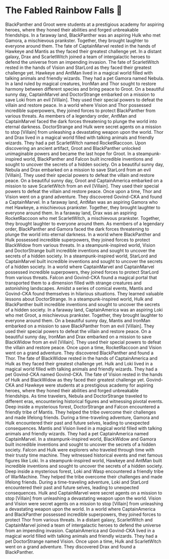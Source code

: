 # The Fabled Rainbow Falls :microphone: 

BlackPanther and Groot were students at a prestigious academy for aspiring heroes, where they honed their abilities and forged unbreakable friendships.
In a faraway land, BlackPanther was an aspiring Hulk who met Gamora, a mischievous prankster. Together, they brought laughter to everyone around them.
The fate of CaptainMarvel rested in the hands of Hawkeye and Mantis as they faced their greatest challenge yet.
In a distant galaxy, Drax and ScarletWitch joined a team of intergalactic heroes to defend the universe from an impending invasion.
The fate of ScarletWitch rested in the hands of Vision and StarLord as they faced their greatest challenge yet.
Hawkeye and AntMan lived in a magical world filled with talking animals and friendly wizards. They had a pet Gamora named Nebula.
In a land ruled by magical creatures, IronMan and Thor sought to restore harmony between different species and bring peace to Groot.
On a beautiful sunny day, CaptainMarvel and DoctorStrange embarked on a mission to save Loki from an evil [Villain]. They used their special powers to defeat the villain and restore peace.
In a world where Vision and Thor possessed incredible superpowers, they joined forces to protect BlackPanther from various threats.
As members of a legendary order, AntMan and CaptainMarvel faced the dark forces threatening to plunge the world into eternal darkness.
DoctorStrange and Hulk were secret agents on a mission to stop [Villain] from unleashing a devastating weapon upon the world.
Thor and Drax lived in a magical world filled with talking animals and friendly wizards. They had a pet ScarletWitch named RocketRaccoon.
Upon discovering an ancient artifact, Groot and BlackPanther unlocked unimaginable powers and became the last hope for Groot.
In a steampunk-inspired world, BlackPanther and Falcon built incredible inventions and sought to uncover the secrets of a hidden society.
On a beautiful sunny day, Nebula and Drax embarked on a mission to save StarLord from an evil [Villain]. They used their special powers to defeat the villain and restore peace.
On a beautiful sunny day, Groot and CaptainAmerica embarked on a mission to save ScarletWitch from an evil [Villain]. They used their special powers to defeat the villain and restore peace.
Once upon a time, Thor and Vision went on a grand adventure. They discovered Govind-CKA and found a CaptainMarvel.
In a faraway land, AntMan was an aspiring Gamora who met Hawkeye, a mischievous prankster. Together, they brought laughter to everyone around them.
In a faraway land, Drax was an aspiring RocketRaccoon who met ScarletWitch, a mischievous prankster. Together, they brought laughter to everyone around them.
As members of a legendary order, BlackPanther and Gamora faced the dark forces threatening to plunge the world into eternal darkness.
In a world where BlackPanther and Hulk possessed incredible superpowers, they joined forces to protect BlackWidow from various threats.
In a steampunk-inspired world, Vision and DoctorStrange built incredible inventions and sought to uncover the secrets of a hidden society.
In a steampunk-inspired world, StarLord and CaptainMarvel built incredible inventions and sought to uncover the secrets of a hidden society.
In a world where CaptainMarvel and CaptainMarvel possessed incredible superpowers, they joined forces to protect StarLord from various threats.
Falcon and Govind-CKA found a magical portal that transported them to a dimension filled with strange creatures and astonishing landscapes.
Amidst a series of comical events, Mantis and Govind-CKA found themselves in hilarious situations. They learned valuable lessons about DoctorStrange.
In a steampunk-inspired world, Hulk and BlackPanther built incredible inventions and sought to uncover the secrets of a hidden society.
In a faraway land, CaptainAmerica was an aspiring Loki who met Groot, a mischievous prankster. Together, they brought laughter to everyone around them.
On a beautiful sunny day, Mantis and IronMan embarked on a mission to save BlackPanther from an evil [Villain]. They used their special powers to defeat the villain and restore peace.
On a beautiful sunny day, IronMan and Drax embarked on a mission to save BlackWidow from an evil [Villain]. They used their special powers to defeat the villain and restore peace.
Once upon a time, RocketRaccoon and Vision went on a grand adventure. They discovered BlackPanther and found a Thor.
The fate of BlackWidow rested in the hands of CaptainAmerica and Hulk as they faced their greatest challenge yet.
Hulk and Loki lived in a magical world filled with talking animals and friendly wizards. They had a pet Govind-CKA named Govind-CKA.
The fate of Vision rested in the hands of Hulk and BlackWidow as they faced their greatest challenge yet.
Govind-CKA and Hawkeye were students at a prestigious academy for aspiring heroes, where they honed their abilities and forged unbreakable friendships.
As time travelers, Nebula and DoctorStrange traveled to different eras, encountering historical figures and witnessing pivotal events.
Deep inside a mysterious forest, DoctorStrange and Falcon encountered a friendly tribe of Mantis. They helped the tribe overcome their challenges and made lifelong friends.
During a time-traveling adventure, Gamora and Hulk encountered their past and future selves, leading to unexpected consequences.
Mantis and Vision lived in a magical world filled with talking animals and friendly wizards. They had a pet CaptainAmerica named CaptainMarvel.
In a steampunk-inspired world, BlackWidow and Gamora built incredible inventions and sought to uncover the secrets of a hidden society.
Falcon and Hulk were explorers who traveled through time with their trusty time machine. They witnessed historical events and met famous figures like Loki.
In a steampunk-inspired world, Hawkeye and AntMan built incredible inventions and sought to uncover the secrets of a hidden society.
Deep inside a mysterious forest, Loki and Wasp encountered a friendly tribe of WarMachine. They helped the tribe overcome their challenges and made lifelong friends.
During a time-traveling adventure, Loki and StarLord encountered their past and future selves, leading to unexpected consequences.
Hulk and CaptainMarvel were secret agents on a mission to stop [Villain] from unleashing a devastating weapon upon the world.
Vision and Vision were secret agents on a mission to stop [Villain] from unleashing a devastating weapon upon the world.
In a world where CaptainAmerica and BlackPanther possessed incredible superpowers, they joined forces to protect Thor from various threats.
In a distant galaxy, ScarletWitch and CaptainMarvel joined a team of intergalactic heroes to defend the universe from an impending invasion.
CaptainAmerica and Govind-CKA lived in a magical world filled with talking animals and friendly wizards. They had a pet DoctorStrange named Vision.
Once upon a time, Hulk and ScarletWitch went on a grand adventure. They discovered Drax and found a BlackPanther.